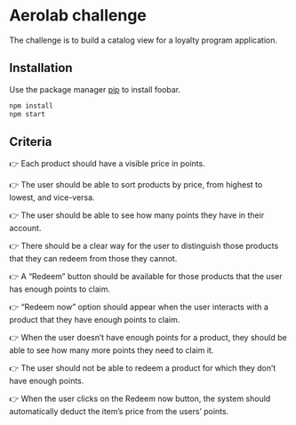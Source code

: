 # Aerolab challenge

The challenge is to build a catalog view for a loyalty program application.

## Installation

Use the package manager [pip](https://pip.pypa.io/en/stable/) to install foobar.

```bash
npm install
npm start
```

## Criteria

:point_right: Each product should have a visible price in points.

:point_right: The user should be able to sort products by price, from highest to lowest, and vice-versa.

:point_right: The user should be able to see how many points they have in their account.

:point_right: There should be a clear way for the user to distinguish those products that they can redeem from those they cannot.

:point_right: A “Redeem” button should be available for those products that the user has enough points to claim.

:point_right: “Redeem now” option should appear when the user interacts with a product that they have enough points to claim.

:point_right: When the user doesn’t have enough points for a product, they should be able to see how many more points they need to claim it.

:point_right: The user should not be able to redeem a product for which they don’t have enough points.

:point_right: When the user clicks on the Redeem now button, the system should automatically deduct the item’s price from the users’ points.
